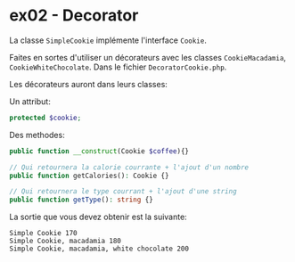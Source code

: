 # ex02 - Decorator

La classe `SimpleCookie` implémente l'interface `Cookie`.

Faites en sortes d'utiliser un décorateurs avec les classes `CookieMacadamia`, `CookieWhiteChocolate`. Dans le fichier `DecoratorCookie.php`.

Les décorateurs auront dans leurs classes:

Un attribut:

```php
protected $cookie;
```

Des methodes:

```php
public function __construct(Cookie $coffee){}

// Qui retournera la calorie courrante + l'ajout d'un nombre
public function getCalories(): Cookie {} 

// Qui retournera le type courrant + l'ajout d'une string
public function getType(): string {}
```

La sortie que vous devez obtenir est la suivante:

```
Simple Cookie 170
Simple Cookie, macadamia 180
Simple Cookie, macadamia, white chocolate 200
```
